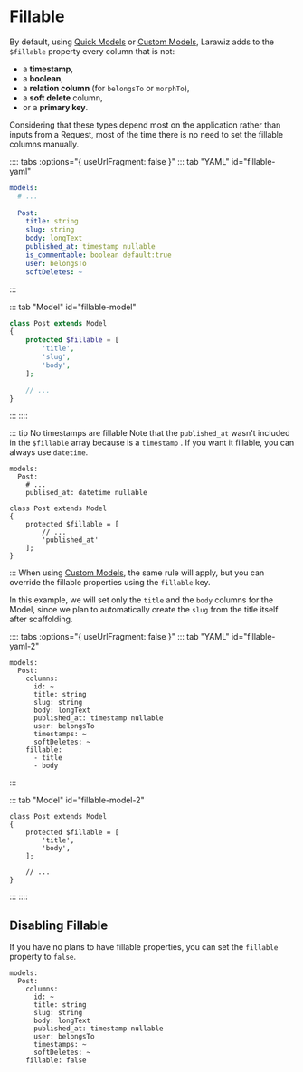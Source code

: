# Fillable

By default, using [Quick Models](../model.md#quick-model) or [Custom Models](../model.md#custom-model), Larawiz adds to the `$fillable` property every column that is not:

* a **timestamp**, 
* a **boolean**, 
* a **relation column** (for `belongsTo` or `morphTo`), 
* a **soft delete** column,
* or a **primary key**.

Considering that these types depend most on the application rather than inputs from a Request, most of the time there is no need to set the fillable columns manually.

:::: tabs :options="{ useUrlFragment: false }"
::: tab "YAML" id="fillable-yaml"
```yaml
models:
  # ...
  
  Post:
    title: string
    slug: string
    body: longText
    published_at: timestamp nullable
    is_commentable: boolean default:true
    user: belongsTo
    softDeletes: ~
```
:::

::: tab "Model" id="fillable-model"
```php
class Post extends Model
{
    protected $fillable = [
        'title',
        'slug',
        'body',
    ];

    // ...
}
```
:::
::::

::: tip No timestamps are fillable
Note that the `published_at` wasn't included in the `$fillable` array because is a `timestamp` . If you want it fillable, you can always use `datetime`.

```yaml{4}
models:
  Post:
    # ...
    publised_at: datetime nullable
```


```php{5}
class Post extends Model
{
    protected $fillable = [
        // ...
        'published_at'
    ];
}
```
:::
When using [Custom Models](../model.md#custom-model), the same rule will apply, but you can override the fillable properties using the `fillable` key. 

In this example, we will set only the `title` and the `body` columns for the Model, since we plan to automatically create the `slug` from the title itself after scaffolding.

:::: tabs :options="{ useUrlFragment: false }"
::: tab "YAML" id="fillable-yaml-2"
```yaml{12-14}
models:
  Post:
    columns:
      id: ~
      title: string
      slug: string
      body: longText
      published_at: timestamp nullable
      user: belongsTo
      timestamps: ~
      softDeletes: ~
    fillable:
      - title
      - body
```
:::

::: tab "Model" id="fillable-model-2"
```php{4-5}
class Post extends Model
{
    protected $fillable = [
        'title',
        'body',
    ];

    // ...
}
```
:::
::::

## Disabling Fillable

If you have no plans to have fillable properties, you can set the `fillable` property to `false`.

```yaml{11}
models:
  Post:
    columns:
      id: ~
      title: string
      slug: string
      body: longText
      published_at: timestamp nullable
      user: belongsTo
      timestamps: ~
      softDeletes: ~
    fillable: false
```

